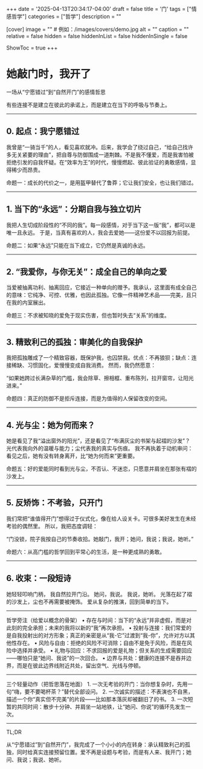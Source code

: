 +++
date = '2025-04-13T20:34:17-04:00'
draft = false
title = '门'
tags = ["情感哲学"]
categories = ["哲学"]
description = ""

[cover]
image = ""          # 例如：/images/covers/demo.jpg
alt = ""
caption = ""
relative = false
hidden = false
hiddenInList = false
hiddenInSingle = false

ShowToc = true
+++

# 她敲门时，我开了

一场从“宁愿错过”到“自然开门”的感情哲思

有些连接不是建立在彼此的承诺上，而是建立在当下的呼吸与节奏上。

---

## 0. 起点：我宁愿错过

我曾是“一骑当千”的人，看见喜欢就冲。后来，我学会了绕过自己，“给自己找许多无关紧要的理由”，把自尊与防御围成一道荆棘。不是我不懂爱，而是我害怕被拒绝引发的自我怀疑。在“效率为王”的时代，慢慢燃起、彼此验证的勇敢感情，显得稀少而昂贵。

命题一：成长的代价之一，是用盔甲替代了鲁莽；它让我们安全，也让我们错过。

---

## 1. 当下的“永远”：分期自我与独立切片

我把人生切成阶段性的“不同的我”。每一段感情，对于当下这一版“我”，都可以是唯一且永远。
于是，当真有喜欢的人，我会去爱她——这份爱不以回报为前提。

命题二：如果“永远”只能在当下成立，它仍然是真诚的永远。

---

## 2. “我爱你，与你无关”：成全自己的单向之爱

当爱被抽离功利、抽离回应，它接近一种单向的赠予。我承认，这里面有成全自己的意味：它纯净、可控、优雅，也因此孤独。它像一件精神艺术品——完美，且只在我的内室展出。

命题三：不求被知晓的爱免于现实伤害，但也暂时失去“关系”的维度。

---

## 3. 精致利己的孤独：审美化的自我保护

我把孤独雕成了一个精致容器，既保护我，也囚禁我。优点：不再狼狈；缺点：连接稀缺、习惯固化，爱慢慢变成自我消费。
然而，我仍然愿意：

“如果她跨过长满杂草的门槛，我会除草、擦相框、重布陈列，拉开窗帘，让阳光进来。”

命题四：真正的防御不是拒斥连接，而是为值得的人保留改变的空间。

---

## 4. 光与尘：她为何而来？

她是看见了我“溢出窗外的阳光”，还是看见了“布满灰尘的书架与起褶的沙发”？
光代表我向外的温暖与能力；尘代表我的真实与伤痕。
我不再执着于动机审问：看见之后，她有没有转身离开，比“她为何而来”更重要。

命题五：好的爱能同时看到光与尘，不否认、不迷恋，只愿意并肩坐在那张有褶的沙发上。

---

## 5. 反矫饰：不考验，只开门

我们常把“谁值得开门”想得过于仪式化，像在给人设关卡。可很多美好发生在未经考验的偶然里。
所以，我把态度调轻：

“门没锁，院子我按自己的节奏收拾。她敲门，我开；她问，我说；我说，她听。”

命题六：从高门槛的哲学回到平常心的生活，是一种更成熟的勇敢。

---

## 6. 收束：一段短诗

她轻轻叩响门柄，
我自然拉开门沿。
她问，我说。
我说，她听。
光落在起了褶的沙发上，尘也不再需要被掩饰。
爱从复杂的推演，回到简单的当下。

---

哲学旁注（给爱以概念的骨架）
• 存在与时间：当下的“永远”并非虚假，而是对此刻的完全承担；未来的我将以新的“我”再次承担。
• 投射与连接：我们常爱的是自我投射出的对方形象；真正的亲密是从“我-它”过渡到“我-你”，允许对方以其他性存在。
• 风险与自由：拒绝的风险不可消除；自由不是免于风险，而是在风险中选择并承受。
• 礼物与回应：不求回报的爱是礼物；但关系的生成需要回应——哪怕只是“她问、我说”的一次回合。
• 边界与共处：健康的连接不是吞并边界，而是在彼此边界线附近共处，留出空气、光线与停顿。

---

三个轻量动作（把哲思落在地面） 1. 一次无考验的开门：当你想复杂时，先用一句“嗨，要不要喝杯茶？”替代全部设问。 2. 一次诚实的描述：不表演也不自黑，描述一个你“真实但不完美”的片段——比如那本落灰却被翻旧了的书。 3. 一次短暂的共同时间：散步十分钟、并肩坐一站地铁，让“她问、你说”的循环先发生一次。

---

TL;DR

从“宁愿错过”到“自然开门”，我完成了一个小小的内在转身：承认精致利己的孤独，同时给真实连接预留位置。爱不再是设题与考验，而是有人来、我开门；她问、我说；我说、她听。
